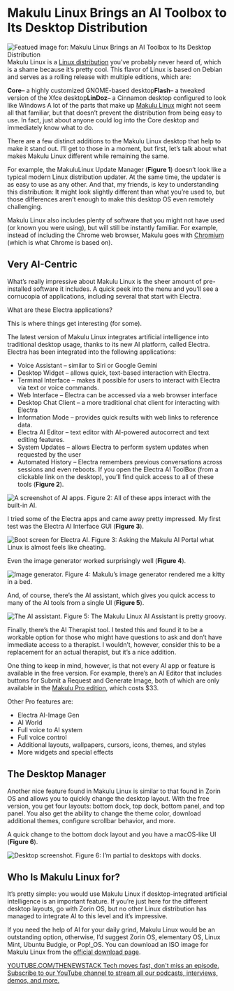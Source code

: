 # Makulu Linux Brings an AI Toolbox to Its Desktop Distribution
![Featued image for: Makulu Linux Brings an AI Toolbox to Its Desktop Distribution](https://cdn.thenewstack.io/media/2025/02/b9bab771-makuluhero-1024x646.jpg)
Makulu Linux is a [Linux distribution](https://thenewstack.io/beyond-ubuntu-other-linux-distributions-you-should-try/) you’ve probably never heard of, which is a shame because it’s pretty cool. This flavor of Linux is based on Debian and serves as a rolling release with multiple editions, which are:

**Core**– a highly customized GNOME-based desktop**Flash**– a tweaked version of the Xfce desktop**LinDoz**– a Cinnamon desktop configured to look like Windows
A lot of the parts that make up [Makulu Linux](https://www.makululinux.com/wp/) might not seem all that familiar, but that doesn’t prevent the distribution from being easy to use. In fact, just about anyone could log into the Core desktop and immediately know what to do.

There are a few distinct additions to the Makulu Linux desktop that help to make it stand out. I’ll get to those in a moment, but first, let’s talk about what makes Makulu Linux different while remaining the same.

For example, the MakuluLinux Update Manager (**Figure 1**) doesn’t look like a typical modern Linux distribution updater. At the same time, the updater is as easy to use as any other. And that, my friends, is key to understanding this distribution: It might look slightly different than what you’re used to, but those differences aren’t enough to make this desktop OS even remotely challenging.

Makulu Linux also includes plenty of software that you might not have used (or known you were using), but will still be instantly familiar. For example, instead of including the Chrome web browser, Makulu goes with [Chromium](https://thenewstack.io/google-brings-rust-into-chromium-project/) (which is what Chrome is based on).

## Very AI-Centric
What’s really impressive about Makulu Linux is the sheer amount of pre-installed software it includes. A quick peek into the menu and you’ll see a cornucopia of applications, including several that start with Electra.

What are these Electra applications?

This is where things get interesting (for some).

The latest version of Makulu Linux integrates artificial intelligence into traditional desktop usage, thanks to its new AI platform, called Electra. Electra has been integrated into the following applications:

- Voice Assistant – similar to Siri or Google Gemini
- Desktop Widget – allows quick, text-based interaction with Electra.
- Terminal Interface – makes it possible for users to interact with Electra via text or voice commands.
- Web Interface – Electra can be accessed via a web browser interface
- Desktop Chat Client – a more traditional chat client for interacting with Electra
- Information Mode – provides quick results with web links to reference data.
- Electra AI Editor – text editor with AI-powered autocorrect and text editing features.
- System Updates – allows Electra to perform system updates when requested by the user
- Automated History – Electra remembers previous conversations across sessions and even reboots.
If you open the Electra AI ToolBox (from a clickable link on the desktop), you’ll find quick access to all of these tools (**Figure 2**).

![A screenshot of AI apps.](https://cdn.thenewstack.io/media/2025/02/19f80b50-makuluaitoolbox.jpg)
Figure 2: All of these apps interact with the built-in AI.

I tried some of the Electra apps and came away pretty impressed. My first test was the Electra AI Interface GUI (**Figure 3**).

![Boot screen for Electra AI.](https://cdn.thenewstack.io/media/2025/02/dfad5d28-makuluaiportal.jpg)
Figure 3: Asking the Makulu AI Portal what Linux is almost feels like cheating.

Even the image generator worked surprisingly well (**Figure 4**).

![Image generator.](https://cdn.thenewstack.io/media/2025/02/fc78586c-makulukitty.jpg)
Figure 4: Makulu’s image generator rendered me a kitty in a bed.

And, of course, there’s the AI assistant, which gives you quick access to many of the AI tools from a single UI (**Figure 5**).

![The AI assistant.](https://cdn.thenewstack.io/media/2025/02/84a23688-makuluaiassist.jpg)
Figure 5: The Makulu Linux AI Assistant is pretty groovy.

Finally, there’s the AI Therapist tool. I tested this and found it to be a workable option for those who might have questions to ask and don’t have immediate access to a therapist. I wouldn’t, however, consider this to be a replacement for an actual therapist, but it’s a nice addition.

One thing to keep in mind, however, is that not every AI app or feature is available in the free version. For example, there’s an AI Editor that includes buttons for Submit a Request and Generate Image, both of which are only available in the [Makulu Pro edition](https://www.makululinux.com/wp/makululinux-shift-pro-upgrade/), which costs $33.

Other Pro features are:

- Electra AI-Image Gen
- AI World
- Full voice to AI system
- Full voice control
- Additional layouts, wallpapers, cursors, icons, themes, and styles
- More widgets and special effects
## The Desktop Manager
Another nice feature found in Makulu Linux is similar to that found in Zorin OS and allows you to quickly change the desktop layout. With the free version, you get four layouts: bottom dock, top dock, bottom panel, and top panel. You also get the ability to change the theme color, download additional themes, configure scrollbar behavior, and more.

A quick change to the bottom dock layout and you have a macOS-like UI (**Figure 6**).

![Desktop screenshot.](https://cdn.thenewstack.io/media/2025/02/b6746038-makuludock.jpg)
Figure 6: I’m partial to desktops with docks.

## Who Is Makulu Linux for?
It’s pretty simple: you would use Makulu Linux if desktop-integrated artificial intelligence is an important feature. If you’re just here for the different desktop layouts, go with Zorin OS, but no other Linux distribution has managed to integrate AI to this level and it’s impressive.

If you need the help of AI for your daily grind, Makulu Linux would be an outstanding option, otherwise, I’d suggest Zorin OS, elementary OS, Linux Mint, Ubuntu Budgie, or Pop!_OS. You can download an ISO image for Makulu Linux from the [official download page](https://www.makululinux.com/wp/download/).

[
YOUTUBE.COM/THENEWSTACK
Tech moves fast, don't miss an episode. Subscribe to our YouTube
channel to stream all our podcasts, interviews, demos, and more.
](https://youtube.com/thenewstack?sub_confirmation=1)